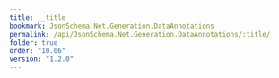 ```yaml
---
title: __title
bookmark: JsonSchema.Net.Generation.DataAnnotations
permalink: /api/JsonSchema.Net.Generation.DataAnnotations/:title/
folder: true
order: "10.06"
version: "1.2.0"
---
```

